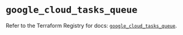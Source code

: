 # `google_cloud_tasks_queue`

Refer to the Terraform Registry for docs: [`google_cloud_tasks_queue`](https://registry.terraform.io/providers/hashicorp/google/5.34.0/docs/resources/cloud_tasks_queue).
